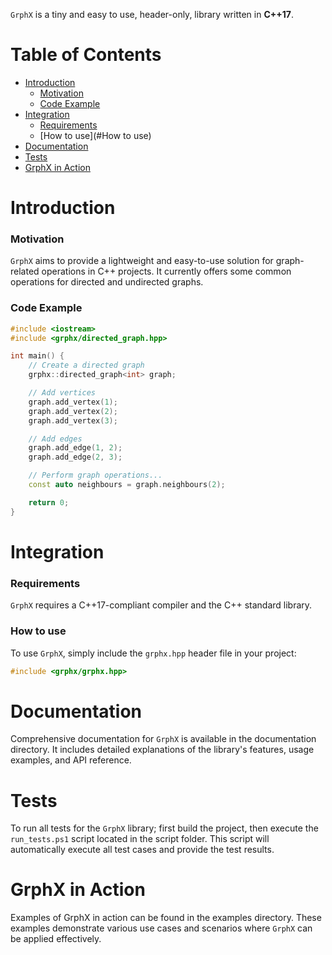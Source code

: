 `GrphX` is a tiny and easy to use, header-only, library written in **C++17**.<br/>

# Table of Contents

* [Introduction](#introduction)
  * [Motivation](#motivation)
  * [Code Example](#code-example)
* [Integration](#integration)
  * [Requirements](#requirements)
  * [How to use](#How to use)
* [Documentation](#documentation)
* [Tests](#tests)
* [GrphX in Action](#grphx-in-action)

# Introduction

### Motivation

`GrphX` aims to provide a lightweight and easy-to-use solution for graph-related operations in C++ projects. It currently offers some common operations for directed and undirected graphs.

### Code Example

```cpp
#include <iostream>
#include <grphx/directed_graph.hpp>

int main() {
    // Create a directed graph
    grphx::directed_graph<int> graph;

    // Add vertices
    graph.add_vertex(1);
    graph.add_vertex(2);
    graph.add_vertex(3);

    // Add edges
    graph.add_edge(1, 2);
    graph.add_edge(2, 3);

    // Perform graph operations...
    const auto neighbours = graph.neighbours(2);

    return 0;
}
```

# Integration

### Requirements
`GrphX` requires a C++17-compliant compiler and the C++ standard library.

### How to use
To use `GrphX`, simply include the `grphx.hpp` header file in your project:

```cpp
#include <grphx/grphx.hpp>
```

# Documentation
Comprehensive documentation for `GrphX` is available in the documentation directory. It includes detailed explanations of the library's features, usage examples, and API reference.

# Tests
To run all tests for the `GrphX` library; first build the project, then execute the `run_tests.ps1` script located in the script folder. This script will automatically execute all test cases and provide the test results.

# GrphX in Action
Examples of GrphX in action can be found in the examples directory. These examples demonstrate various use cases and scenarios where `GrphX` can be applied effectively.

